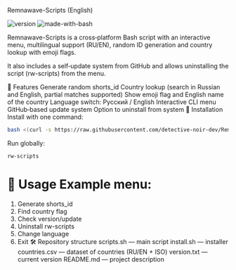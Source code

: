 Remnawave-Scripts (English)

![version](https://img.shields.io/badge/version-0.0.7-blue)
![made-with-bash](https://img.shields.io/badge/made%20with-bash-green)

Remnawave-Scripts is a cross‑platform Bash script with an interactive menu, multilingual support (RU/EN), random ID generation and country lookup with emoji flags.

It also includes a self‑update system from GitHub and allows uninstalling the script (rw-scripts) from the menu.

📌 Features
Generate random shorts_id
Country lookup (search in Russian and English, partial matches supported)
Show emoji flag and English name of the country
Language switch: Русский / English
Interactive CLI menu
GitHub‑based update system
Option to uninstall from system
🚀 Installation
Install with one command:

```bash
bash <(curl -s https://raw.githubusercontent.com/detective-noir-dev/Remnawave-Scripts/main/install.sh)
```
Run globally:

```bash
rw-scripts
```
📖 Usage
Example menu:
===============================
1) Generate shorts_id
2) Find country flag
3) Check version/update
4) Uninstall rw-scripts
9) Change language
0) Exit
🛠️ Repository structure
scripts.sh — main script
install.sh — installer
countries.csv — dataset of countries (RU/EN + ISO)
version.txt — current version
README.md — project description